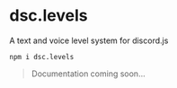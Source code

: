 # dsc.levels
A text and voice level system for discord.js

`npm i dsc.levels`

> Documentation coming soon...